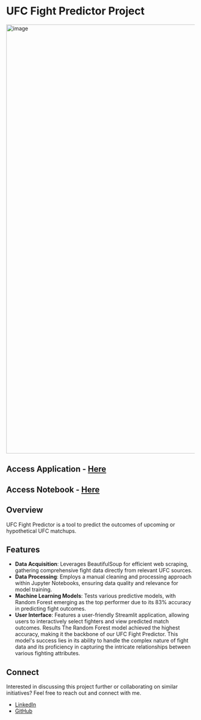 # UFC Fight Predictor Project

<img width="1144" alt="image" src="https://github.com/akshayysinngh/ufc-fight-predictor/assets/91548001/4738b3cd-7bc4-4982-93bf-05eb7ae238f7">

## Access Application - [Here](https://ufc-fight-predictor.streamlit.app/)
## Access Notebook - [Here](https://www.kaggle.com/code/akshaysinghim/ufc-fight-result-prediction)

## Overview
UFC Fight Predictor is a tool to predict the outcomes of upcoming or hypothetical UFC matchups. 

## Features
- **Data Acquisition**: Leverages BeautifulSoup for efficient web scraping, gathering comprehensive fight data directly from relevant UFC sources.
- **Data Processing**: Employs a manual cleaning and processing approach within Jupyter Notebooks, ensuring data quality and relevance for model training.
- **Machine Learning Models**: Tests various predictive models, with Random Forest emerging as the top performer due to its 83% accuracy in predicting fight outcomes.
- **User Interface**: Features a user-friendly Streamlit application, allowing users to interactively select fighters and view predicted match outcomes.
Results
The Random Forest model achieved the highest accuracy, making it the backbone of our UFC Fight Predictor. This model's success lies in its ability to handle the complex nature of fight data and its proficiency in capturing the intricate relationships between various fighting attributes.

## Connect
Interested in discussing this project further or collaborating on similar initiatives? Feel free to reach out and connect with me.

- [LinkedIn](https://www.linkedin.com/in/singh-akshay/)
- [GitHub](https://github.com/akshayysinngh/)
